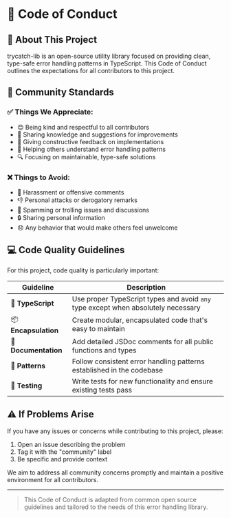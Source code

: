 # 🤝 Code of Conduct

## 📝 About This Project

trycatch-lib is an open-source utility library focused on providing clean, type-safe error handling patterns in TypeScript. This Code of Conduct outlines the expectations for all contributors to this project.

## 🌈 Community Standards

### ✅ Things We Appreciate:
* 😊 Being kind and respectful to all contributors
* 🧠 Sharing knowledge and suggestions for improvements
* 💬 Giving constructive feedback on implementations
* 🤝 Helping others understand error handling patterns
* 🔍 Focusing on maintainable, type-safe solutions

### ❌ Things to Avoid:
* 🚫 Harassment or offensive comments
* 👎 Personal attacks or derogatory remarks
* 🔁 Spamming or trolling issues and discussions
* 🔒 Sharing personal information
* 😞 Any behavior that would make others feel unwelcome

## 💻 Code Quality Guidelines

For this project, code quality is particularly important:

| Guideline | Description |
|-----------|-------------|
| 📝 **TypeScript** | Use proper TypeScript types and avoid `any` type except when absolutely necessary |
| 📦 **Encapsulation** | Create modular, encapsulated code that's easy to maintain |
| 💭 **Documentation** | Add detailed JSDoc comments for all public functions and types |
| 🧩 **Patterns** | Follow consistent error handling patterns established in the codebase |
| 🧪 **Testing** | Write tests for new functionality and ensure existing tests pass |

## ⚠️ If Problems Arise

If you have any issues or concerns while contributing to this project, please:

1. Open an issue describing the problem
2. Tag it with the "community" label
3. Be specific and provide context

We aim to address all community concerns promptly and maintain a positive environment for all contributors.

---

> This Code of Conduct is adapted from common open source guidelines and tailored to the needs of this error handling library.

